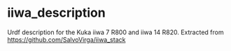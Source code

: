 # iiwa_description

Urdf description for the Kuka iiwa 7 R800 and iiwa 14 R820.
Extracted from https://github.com/SalvoVirga/iiwa_stack

